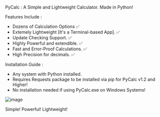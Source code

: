 PyCalc : A Simple and Lightweight Calculator. Made in Python!

Features Include :

- Dozens of Calculation Options ✅
- Extemely Lightweight [It's a Terminal-based App]. ✅
- Update Checking Support. ✅
- Highly Powerful and extendible. ✅
- Fast and Error-Proof Calculations. ✅
- High Precision for decimals. ✅

Installation Guide :

- Any system with Python installed.
- Requires Requests package to be installed via pip for PyCalc v1.2 and Higher!
- No installation needed if using PyCalc.exe on Windows Systems!

![image](https://github.com/user-attachments/assets/64817535-fbf5-414d-b5f4-ebb8b8d3fadc)

Simple! Powerful! Lightweight!
